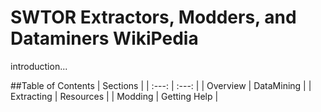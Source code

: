 # SWTOR Extractors, Modders, and Dataminers WikiPedia

introduction...


##Table of Contents
| Sections  |
| :---: | :---: |
| Overview  | DataMining  |
| Extracting  | Resources  |
| Modding  | Getting Help  |
